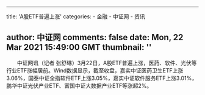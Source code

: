 
---
title: 'A股ETF普遍上涨'
categories: 
    - 金融
    - 中证网
    - 资讯

author: 中证网
comments: false
date: Mon, 22 Mar 2021 15:49:00 GMT
thumbnail: ''
---

<div>   
<p>　　中证网讯（记者 张舒琳）3月22日，A股ETF普遍上涨，医药、软件、光伏等行业ETF涨幅居前。Wind数据显示，截至收盘，嘉实中证医药卫生ETF上涨3.06%，国泰中证全指软件ETF上涨3.05%，嘉实中证软件服务ETF上涨3.01%，鹏华中证光伏产业ETF、富国中证大数据产业ETF等涨超2%。</p>  
</div>
            